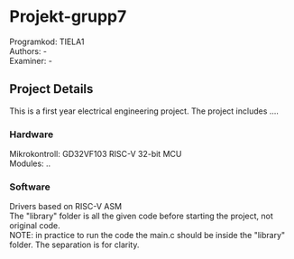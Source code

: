 # Projekt-grupp7
Programkod: TIELA1 <br />
Authors: - <br />
Examiner: -

## Project Details
This is a first year electrical engineering project. The project includes ....

### Hardware
Mikrokontroll: GD32VF103 RISC-V 32-bit MCU <br />
Modules: ..

### Software
Drivers based on RISC-V ASM <br />
The "library" folder is all the given code before starting the project, not original code. <br /> 
NOTE: in practice to run the code the main.c should be inside the "library" folder. The separation is for clarity.
